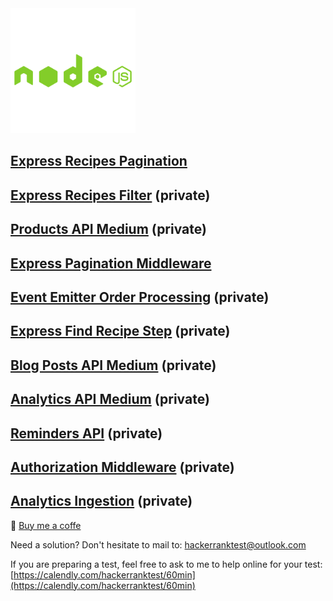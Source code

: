 <div>
  <img src="https://github.com/devicons/devicon/blob/master/icons/nodejs/nodejs-plain-wordmark.svg" title="Nodejs" alt="Nodejs" width="200" height="200"/>
</div>

## [Express Recipes Pagination](https://github.com/hackerrank-test/hackerrank-nodejs-recipes-pagination)

## [Express Recipes Filter](https://github.com/hackerrank-test/hackerrank-nodejs-recipes-filter) (private)

## [Products API Medium](https://github.com/hackerrank-test/hackerrank-nodejs-products-api-medium) (private)

## [Express Pagination Middleware](https://github.com/hackerrank-test/hackerrank-nodejs-pagination-middleware)

## [Event Emitter Order Processing](https://github.com/hackerrank-test/hackerrank-nodejs-order-processing) (private)

## [Express Find Recipe Step](https://github.com/hackerrank-test/hackerrank-nodejs-find-recipe-step) (private)

## [Blog Posts API Medium](https://github.com/hackerrank-test/hackerrank-nodejs-blog-posts-api-medium) (private)

## [Analytics API Medium](https://github.com/hackerrank-test/hackerrank-nodejs-analytics-api-medium) (private)

## [Reminders API](https://github.com/hackerrank-test/hackerrank-nodejs-reminders-api) (private)

## [Authorization Middleware](https://github.com/hackerrank-test/hackerrank-nodejs-authorization-middleware) (private)

## [Analytics Ingestion](https://github.com/hackerrank-test/hackerrank-nodejs-analytics-ingestion) (private)

🙏 [Buy me a coffe](https://github.com/hackerrank-test/buymeacoffee)

Need a solution? Don't hesitate to mail to: [hackerranktest@outlook.com](mailto:hackerranktest@outlook.com)

If you are preparing a test, feel free to ask to me to help online for your test: [https://calendly.com/hackerranktest/60min](https://calendly.com/hackerranktest/60min)
